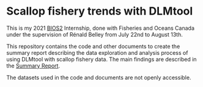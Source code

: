 # Scallop fishery trends with DLMtool

This is my 2021 [BIOS2](https://bios2.usherbrooke.ca/) Internship, done with Fisheries and Oceans Canada under the supervision of Rénald Belley from July 22nd to August 13th.

This repository contains the code and other documents to create the summary report describing the data exploration and analysis process of using DLMtool with scallop fishery data. The main findings are described in the [Summary Report](https://github.com/katherinehebert/DFO-scallops/blob/master/SummaryReport.pdf). 

The datasets used in the code and documents are not openly accessible.
